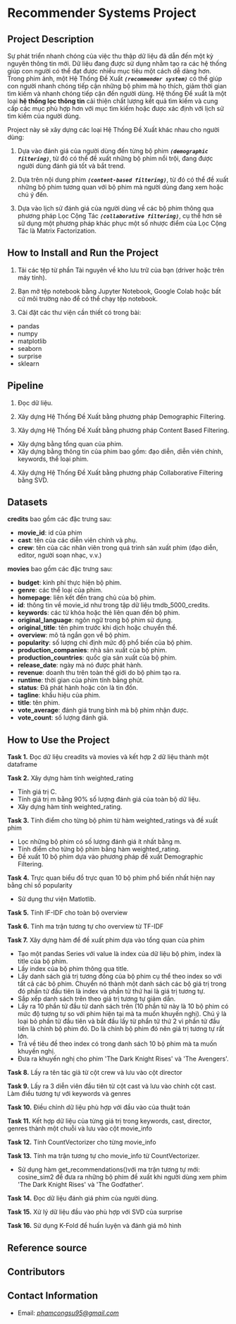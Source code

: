 # Recommender Systems Project

## Project Description
Sự phát triển nhanh chóng của việc thu thập dữ liệu đã dẫn đến một kỷ nguyên thông tin mới. Dữ liệu đang được sử dụng nhằm tạo ra các hệ thống giúp con người có thể đạt được nhiều mục tiêu một cách dễ dàng hơn. Trong phim ảnh, một Hệ Thống Đề Xuất ***`(recommender system)`*** có thể giúp con người nhanh chóng tiếp cận những bộ phim mà họ thích, giảm thời gian tìm kiếm và nhanh chóng tiếp cận đến người dùng. Hệ thống Đề xuất là một loại **hệ thống lọc thông tin** cải thiện chất lượng kết quả tìm kiếm và cung cấp các mục phù hợp hơn với mục tìm kiếm hoặc được xác định với lịch sử tìm kiếm của người dùng.

Project này sẽ xây dựng các loại Hệ Thống Đề Xuất khác nhau cho người dùng:

1. Dựa vào đánh giá của người dùng đến từng bộ phim ***`(demographic filtering)`***, từ đó có thể đề xuất những bộ phim nổi trội, đang được người dùng đánh giá tốt và bắt trend. 

2. Dựa trên nội dung phim ***`(content-based filtering)`***, từ đó có thể đề xuất những bộ phim tương quan với bộ phim mà người dùng đang xem hoặc chú ý đến. 

3. Dựa vào lịch sử đánh giá của người dùng về các bộ phim thông qua phương pháp Lọc Cộng Tác ***`(collaborative filtering)`***, cụ thể hơn sẽ sử dụng một phương pháp khác phục một số nhược điểm của Lọc Cộng Tác là Matrix Factorization.

## How to Install and Run the Project
1. Tải các tệp từ phần Tài nguyên về kho lưu trữ của bạn (driver hoặc trên máy tính).

2. Bạn mở tệp notebook bằng Jupyter Notebook, Google Colab hoặc bất cứ môi trường nào để có thể chạy tệp notebook.

3. Cài đặt các thư viện cần thiết có trong bài:
* pandas
* numpy
* matplotlib
* seaborn
* surprise
* sklearn

## Pipeline 

1. Đọc dữ liệu.

2. Xây dựng Hệ Thống Đề Xuất bằng phương pháp Demographic Filtering.

3. Xây dựng Hệ Thống Đề Xuất bằng phương pháp Content Based Filtering.
* Xây dựng bằng tổng quan của phim.
* Xây dựng bằng thông tin của phim bao gồm: đạo diễn, diễn viên chính, keywords, thể loại phim.

4. Xây dựng Hệ Thống Đề Xuất bằng phương pháp Collaborative Filtering bằng SVD.

## Datasets

**credits** bao gồm các đặc trưng sau:

* **movie_id**: id của phim
* **cast**: tên của các diễn viên chính và phụ.
* **crew**: tên của các nhân viên trong quá trình sản xuất phim (đạo diễn, editor, người soạn nhạc, v.v.)

**movies** bao gồm các đặc trưng sau:

* **budget**: kinh phí thực hiện bộ phim.
* **genre**: các thể loại của phim.
* **homepage**: liên kết đến trang chủ của bộ phim.
* **id**: thông tin về movie_id như trong tập dữ liệu tmdb_5000_credits.
* **keywords**: các từ khóa hoặc thẻ liên quan đến bộ phim.
* **original_language**: ngôn ngữ trong bộ phim sử dụng.
* **original_title**: tên phim trước khi dịch hoặc chuyển thể.
* **overview**: mô tả ngắn gọn về bộ phim.
* **popularity**: số lượng chỉ định mức độ phổ biến của bộ phim.
* **production_companies**: nhà sản xuất của bộ phim.
* **production_countries**: quốc gia sản xuất của bộ phim.
* **release_date**: ngày mà nó được phát hành.
* **revenue**: doanh thu trên toàn thế giới do bộ phim tạo ra.
* **runtime**: thời gian  của phim tính bằng phút.
* **status**: Đã phát hành hoặc còn là tin đồn.
* **tagline**: khẩu hiệu của phim.
* **title**: tên phim.
* **vote_average**: đánh giá trung bình mà bộ phim nhận được.
* **vote_count**: số lượng đánh giá.

## How to Use the Project
**Task 1.** Đọc dữ liệu creadits và movies và kết hợp 2 dữ liệu thành một dataframe

**Task 2.** Xây dựng hàm tính weighted_rating
* Tính giá trị C.
* Tính giá trị m bằng 90% số lượng đánh giá của toàn bộ dữ liệu.
* Xây dựng hàm tính weighted_rating.

**Task 3.** Tính điểm cho từng bộ phim từ hàm weighted_ratings và đề xuất phim
* Lọc những bộ phim có số lượng đánh giá ít nhất bằng m.
* Tính điểm cho từng bộ phim bằng hàm weighted_rating.
* Đề xuất 10 bộ phim dựa vào phương pháp đề xuất Demographic Filtering.

**Task 4.** Trực quan biểu đồ trực quan 10 bộ phim phổ biến nhất hiện nay bằng chỉ số popularity
* Sử dụng thư viện Matlotlib.

**Task 5.** Tính IF-IDF cho toàn bộ overview

**Task 6.** Tính ma trận tương tự cho overview từ TF-IDF

**Task 7.** Xây dựng hàm để đề xuất phim dựa vào tổng quan của phim
* Tạo một pandas Series với value là index của dữ liệu bộ phim, index là title của bộ phim.
* Lấy index của bộ phim thông qua title.
* Lấy danh sách giá trị tương đồng của bộ phim cụ thể theo index so với tất cả các bộ phim. Chuyển nó thành một danh sách các bộ giá trị trong đó phần tử đầu tiên là index và phần tử thứ hai là giá trị tương tự.
* Sắp xếp danh sách trên theo giá trị tương tự giảm dần.
* Lấy ra 10 phần tử đầu từ danh sách trên (10 phần tử này là 10 bộ phim có mức độ tương tự so với phim hiện tại mà ta muốn khuyến nghị). Chú ý là loại bỏ phần tử đầu tiên và bắt đầu lấy từ phẩn tử thứ 2 vì phần tử đầu tiên là chính bộ phim đó. Do là chính bộ phim đó nên giá trị tương tự rất lớn.
* Trả về tiêu đề theo index có trong danh sách 10 bộ phim mà ta muốn khuyến nghị.
* Đưa ra khuyến nghị cho phim 'The Dark Knight Rises' và 'The Avengers'.

**Task 8.** Lấy ra tên tác giả từ cột crew và lưu vào cột director

**Task 9.** Lấy ra 3 diễn viên đầu tiên từ cột cast và lưu vào chính cột cast. Làm điều tương tự với keywords và genres

**Task 10.** Điều chỉnh dữ liệu phù hợp với đầu vào của thuật toán

**Task 11.** Kết hợp dữ liệu của từng giá trị trong keywords, cast, director, genres thành một chuỗi và lưu vào cột movie_info

**Task 12.** Tính CountVectorizer cho từng movie_info

**Task 13.** Tính ma trận tương tự cho movie_info từ CountVectorizer.
* Sử dụng hàm get_recommendations()với ma trận tương tự mới: cosine_sim2 để đưa ra những bộ phim đề xuất khi người dùng xem phim 'The Dark Knight Rises' và 'The Godfather'.

**Task 14.** Đọc dữ liệu đánh giá phim của người dùng.

**Task 15.** Xử lý dữ liệu đầu vào phù hợp với SVD của surprise

**Task 16.** Sử dụng K-Fold để huấn luyện và đánh giá mô hình

## Reference source

## Contributors

## Contact Information
* Email: *phamcongsu95@gmail.com*
